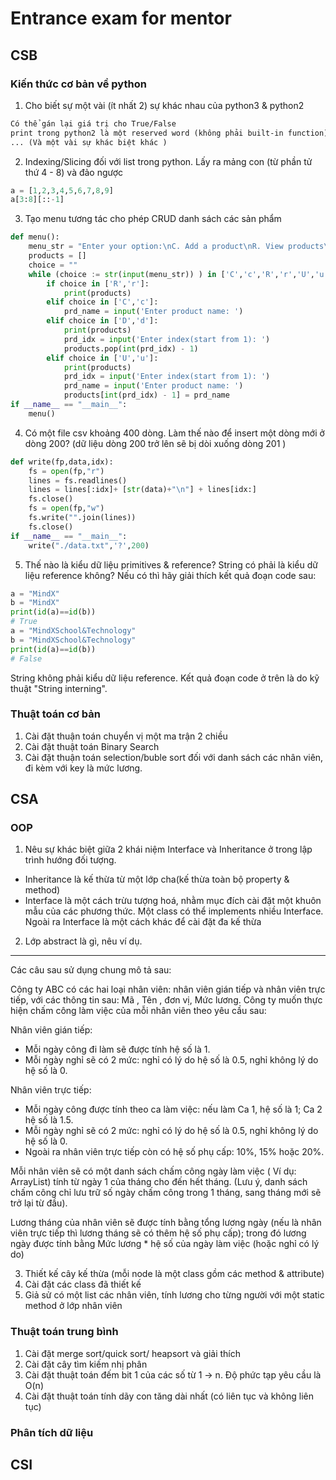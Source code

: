 # Entrance exam for mentor

## CSB
### Kiến thức cơ bản về python
1. Cho biết sự một vài (ít nhất 2) sự khác nhau của python3 & python2 
```txt
Có thể gán lại giá trị cho True/False
print trong python2 là một reserved word (không phải built-in function)
... (Và một vài sự khác biệt khác )
```
2. Indexing/Slicing đối với list trong python. Lấy ra mảng con (từ phần tử thứ 4 - 8) và đảo ngược

```py
a = [1,2,3,4,5,6,7,8,9]
a[3:8][::-1]
```
3. Tạo menu tương tác cho phép CRUD danh sách các sản phẩm
```py
def menu():
    menu_str = "Enter your option:\nC. Add a product\nR. View products\nU. Update a product\nD. Delete products\nOther letter to quit\n"
    products = []
    choice = ""
    while (choice := str(input(menu_str)) ) in ['C','c','R','r','U','u','D','d']:
        if choice in ['R','r']:
            print(products)
        elif choice in ['C','c']:
            prd_name = input('Enter product name: ')
        elif choice in ['D','d']:
            print(products)
            prd_idx = input('Enter index(start from 1): ')
            products.pop(int(prd_idx) - 1)
        elif choice in ['U','u']:
            print(products)
            prd_idx = input('Enter index(start from 1): ')
            prd_name = input('Enter product name: ')
            products[int(prd_idx) - 1] = prd_name
if __name__ == "__main__":
    menu()
```

4. Có một file csv khoảng 400 dòng. Làm thế nào để insert một dòng mới ở dòng 200? (dữ liệu dòng 200 trở lên sẽ bị dòi xuống dòng 201 )
```py
def write(fp,data,idx):
    fs = open(fp,"r")
    lines = fs.readlines()
    lines = lines[:idx]+ [str(data)+"\n"] + lines[idx:]
    fs.close()
    fs = open(fp,"w")
    fs.write("".join(lines))
    fs.close()
if __name__ == "__main__":
    write("./data.txt",'?',200)
```

5. Thế nào là kiểu dữ liệu primitives & reference? String có phải là kiểu dữ liệu reference không? Nếu có thì hãy giải thích kết quả đoạn code sau:
```py
a = "MindX"
b = "MindX"
print(id(a)==id(b))
# True
a = "MindXSchool&Technology"
b = "MindXSchool&Technology"
print(id(a)==id(b))
# False
```

String không phải kiểu dữ liệu reference. Kết quả đoạn code ở trên là do kỹ thuật "String interning".
### Thuật toán cơ bản

1. Cài đặt thuận toán chuyển vị một ma trận 2 chiều 
2. Cài đặt thuật toán Binary Search
3. Cài đặt thuận toán selection/buble sort đối với danh sách các nhân viên, đi kèm với key là mức lương.

## CSA
### OOP
1. Nêu sự khác biệt giữa 2 khái niệm Interface và Inheritance ở trong lập trình hướng đối tượng.
- Inheritance là kế thừa từ một lớp cha(kế thừa toàn bộ property & method)
- Interface là một cách trừu tượng hoá, nhằm mục đích cài đặt một khuôn mẫu của các phương thức. Một class có thể implements nhiều Interface. Ngoài ra Interface là một cách khác để cài đặt đa kế thừa
2. Lớp abstract là gì, nêu ví dụ.

---

Các câu sau sử dụng chung mô tả sau:  

Công ty ABC có các hai loại nhân viên: nhân viên gián tiếp và nhân viên trực tiếp, với các thông
tin sau: Mã , Tên , đơn vị, Mức lương. Công ty muốn thực hiện chấm công làm việc của mỗi nhân viên theo yêu cầu sau:

Nhân viên gián tiếp:
- Mỗi ngày công đi làm sẽ được tính hệ số là 1.
- Mỗi ngày nghỉ sẽ có 2 mức: nghỉ có lý do hệ số là 0.5, nghỉ không lý do hệ số là 0.

Nhân viên trực tiếp:

- Mỗi ngày công được tính theo ca làm việc: nếu làm Ca 1, hệ số là 1; Ca 2 hệ số là 1.5.
- Mỗi ngày nghỉ sẽ có 2 mức: nghỉ có lý do hệ số là 0.5, nghỉ không lý do hệ số là 0.
- Ngoài ra nhân viên trực tiếp còn có hệ số phụ cấp: 10%, 15% hoặc 20%.

Mỗi nhân viên sẽ có một danh sách chấm công ngày làm việc ( Ví dụ: ArrayList) tính từ ngày 1
của tháng cho đến hết tháng. (Lưu ý, danh sách chấm công chỉ lưu trữ số ngày chấm công trong
1 tháng, sang tháng mới sẽ trở lại từ đầu).  

Lương tháng của nhân viên sẽ được tính bằng tổng lương ngày (nếu là nhân viên trực tiếp thì
lương tháng sẽ có thêm hệ số phụ cấp); trong đó lương ngày được tính bằng Mức lương * hệ số
của ngày làm việc (hoặc nghỉ có lý do)

3. Thiết kế cây kế thừa (mỗi node là một class gồm các method & attribute)
4. Cài đặt các class đã thiết kế
5. Giả sử có một list các nhân viên, tính lương cho từng người với một static method ở lớp nhân viên

### Thuật toán trung bình
1. Cài đặt merge sort/quick sort/ heapsort và giải thích
2. Cài đặt cây tìm kiếm nhị phân
3. Cài đặt thuật toán đếm bit 1 của các số từ 1 -> n. Độ phức tạp yêu cầu là O(n)
4. Cài đặt thuật toán tính dãy con tăng dài nhất (có liên tục và không liên tục)
### Phân tích dữ liệu

## CSI
